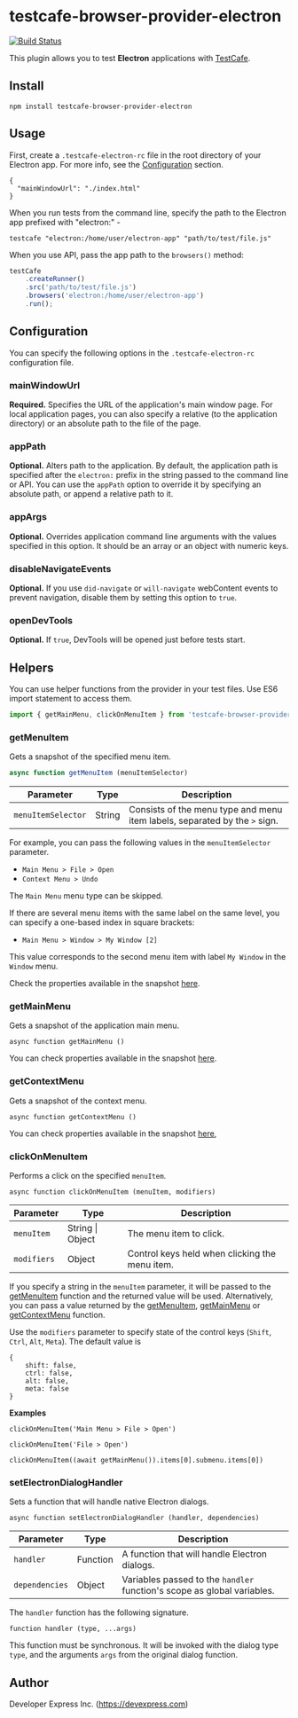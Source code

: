 # testcafe-browser-provider-electron
[![Build Status](https://travis-ci.org/DevExpress/testcafe-browser-provider-electron.svg)](https://travis-ci.org/DevExpress/testcafe-browser-provider-electron)

This plugin allows you to test **Electron** applications with [TestCafe](http://devexpress.github.io/testcafe).

## Install

```
npm install testcafe-browser-provider-electron
```

## Usage

First, create a `.testcafe-electron-rc` file in the root directory of your Electron app. For more info, see the [Configuration](#configuration) section.

```
{
  "mainWindowUrl": "./index.html"
}
```

When you run tests from the command line, specify the path to the Electron app prefixed with "electron:" -

```
testcafe "electron:/home/user/electron-app" "path/to/test/file.js"
```

When you use API, pass the app path to the `browsers()` method:

```js
testCafe
    .createRunner()
    .src('path/to/test/file.js')
    .browsers('electron:/home/user/electron-app')
    .run();
```

## Configuration

You can specify the following options in the `.testcafe-electron-rc` configuration file.

### mainWindowUrl

__Required.__ Specifies the URL of the application's main window page. 
 For local application pages, you can also specify a relative (to the application directory) or an absolute path to the file of the page.

### appPath

__Optional.__ Alters path to the application. By default, the application path is specified after the `electron:` 
 prefix in the string passed to the command line or API. You can use the `appPath` option to override it by specifying an absolute path, or append a relative path to it.  

### appArgs

__Optional.__ Overrides application command line arguments with the values specified in this option. It should be an array or an object with numeric keys.

### disableNavigateEvents

__Optional.__ If you use `did-navigate` or `will-navigate` webContent events to prevent navigation, disable them by setting this option to `true`.

### openDevTools

__Optional.__ If `true`, DevTools will be opened just before tests start.
 
## Helpers
You can use helper functions from the provider in your test files. Use ES6 import statement to access them.

```js
import { getMainMenu, clickOnMenuItem } from 'testcafe-browser-provider-electron';
```

### getMenuItem

Gets a snapshot of the specified menu item.

```js
async function getMenuItem (menuItemSelector)
```

Parameter          | Type   | Description
------------------ | ------ | -----
`menuItemSelector` | String | Consists of the menu type and menu item labels, separated by the `>` sign.

 For example, you can pass the following values in the `menuItemSelector` parameter. 
 
 * `Main Menu > File > Open`
 * `Context Menu > Undo`
 
 The `Main Menu` menu type can be skipped.
 
 If there are several menu items with the same label on the same level, you can specify a one-based index 
 in square brackets:
 
 * `Main Menu > Window > My Window [2]`
 
 This value corresponds to the second menu item with label `My Window` in the `Window` menu.
 
 Check the properties available in the snapshot 
 [here](https://github.com/electron/electron/blob/master/docs/api/menu-item.md).
 
 ### getMainMenu
 
 Gets a snapshot of the application main menu.
 
 ```
 async function getMainMenu ()
 ```
 
 You can check properties available in the snapshot 
 [here](https://github.com/electron/electron/blob/master/docs/api/menu.md). 
 
 ### getContextMenu
 
 Gets a snapshot of the context menu.
 
 ```
 async function getContextMenu ()
 ```
 
 You can check properties available in the snapshot 
 [here](https://github.com/electron/electron/blob/master/docs/api/menu.md), 

 ### clickOnMenuItem
 
 Performs a click on the specified `menuItem`.
 
 ```
 async function clickOnMenuItem (menuItem, modifiers)
 ```
 
 Parameter          | Type   | Description
------------------ | ------ | -----
`menuItem` | String &#124; Object | The menu item to click.
`modifiers` | Object | Control keys held when clicking the menu item.
 
 If you specify a string in the `menuItem` parameter, it will be passed to the [getMenuItem](#getmenuitem) function and the returned value will be used. Alternatively, you can pass a value returned by the [getMenuItem](#getmenuitem), [getMainMenu](#getmainmenu) or [getContextMenu](#getcontextmenu) function.
 
 Use the `modifiers` parameter to specify state of the control keys (`Shift`, `Ctrl`, `Alt`, `Meta`). The default value is
 
 ```
 { 
     shift: false,
     ctrl: false,
     alt: false,
     meta: false
 }
  ```
 
 **Examples**
 
 ```
 clickOnMenuItem('Main Menu > File > Open')
 ```
 
 ```
 clickOnMenuItem('File > Open')
 ```
 
 ```
 clickOnMenuItem((await getMainMenu()).items[0].submenu.items[0])
 ```
 
 ### setElectronDialogHandler
 
 Sets a function that will handle native Electron dialogs.
 
 ```
 async function setElectronDialogHandler (handler, dependencies)
 ```
 
  Parameter          | Type   | Description
------------------ | ------ | -----
`handler` | Function | A function that will handle Electron dialogs.
`dependencies` | Object | Variables passed to the `handler` function's scope as global variables.
 
 The `handler` function has the following signature.
 
 ```
 function handler (type, ...args)
 ```
 
 This function must be synchronous. It will be invoked with the dialog type `type`, and the arguments `args` 
 from the original dialog function.
  
## Author
Developer Express Inc. (https://devexpress.com)
